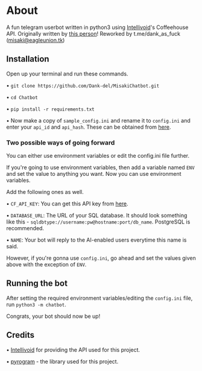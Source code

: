 # About
A fun telegram userbot written in python3 using [Intellivoid](https://github.com/intellivoid)'s Coffeehouse API.
Originally written by [this person](https://t.me/TheRealPhoenix)! Reworked by t.me/dank_as_fuck (misaki@eagleunion.tk)
## Installation
Open up your terminal and run these commands.

• ```git clone https://github.com/Dank-del/MisakiChatbot.git```

• ```cd Chatbot```

• ```pip install -r requirements.txt```

• Now make a copy of ```sample_config.ini``` and rename it to ```config.ini``` and enter your ```api_id``` and ```api_hash```. These can be obtained from [here](https://my.telegram.org).

### Two possible ways of going forward
You can either use environment variables or edit the config.ini file further.

If you're going to use environment variables, then add a variable named ```ENV``` and set the value to anything you want.
Now you can use environment variables.

Add the following ones as well.

• ```CF_API_KEY```: You can get this API key from [here](https://t.me/IntellivoidDev).

• ```DATABASE_URL```: The URL of your SQL database. It should look something like this - ```sqldbtype://username:pw@hostname:port/db_name```.
PostgreSQL is recommended.

• ```NAME```: Your bot will reply to the AI-enabled users everytime this name is said.

However, if you're gonna use ```config.ini```, go ahead and set the values given above with the exception of ```ENV```.

## Running the bot
After setting the required environment variables/editing the ```config.ini``` file, run ```python3 -m chatbot```.

Congrats, your bot should now be up!

## Credits
• [Intellivoid](https://github.com/intellivoid) for providing the API used for this project.

• [pyrogram](https://github.com/pyrogram) - the library used for this project.
